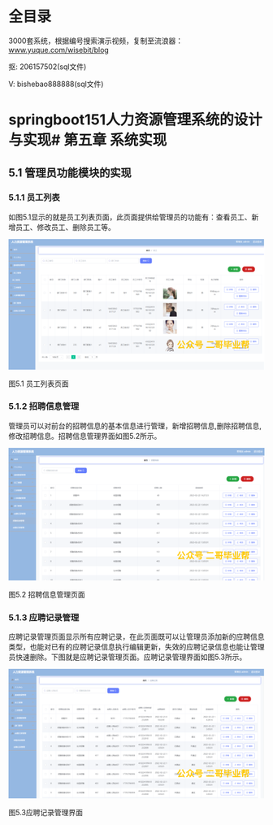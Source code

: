 # 全目录

3000套系统，根据编号搜索演示视频，复制至流浪器：www.yuque.com/wisebit/blog


<p>抠: 206157502(sql文件)</p>
<p>V: bishebao888888(sql文件)</p>


# springboot151人力资源管理系统的设计与实现# 第五章 系统实现

## 5.1 管理员功能模块的实现
### 5.1.1 员工列表
如图5.1显示的就是员工列表页面，此页面提供给管理员的功能有：查看员工、新增员工、修改员工、删除员工等。

![](/md/blog.014.png)

图5.1 员工列表页面
### 5.1.2 招聘信息管理
管理员可以对前台的招聘信息的基本信息进行管理，新增招聘信息,删除招聘信息,修改招聘信息。招聘信息管理界面如图5.2所示。

![](/md/blog.015.png)

图5.2 招聘信息管理页面
### 5.1.3 应聘记录管理
应聘记录管理页面显示所有应聘记录，在此页面既可以让管理员添加新的应聘信息类型，也能对已有的应聘记录信息执行编辑更新，失效的应聘记录信息也能让管理员快速删除。下图就是应聘记录管理页面。应聘记录管理界面如图5.3所示。

![](/md/blog.016.png)

图5.3应聘记录管理界面











